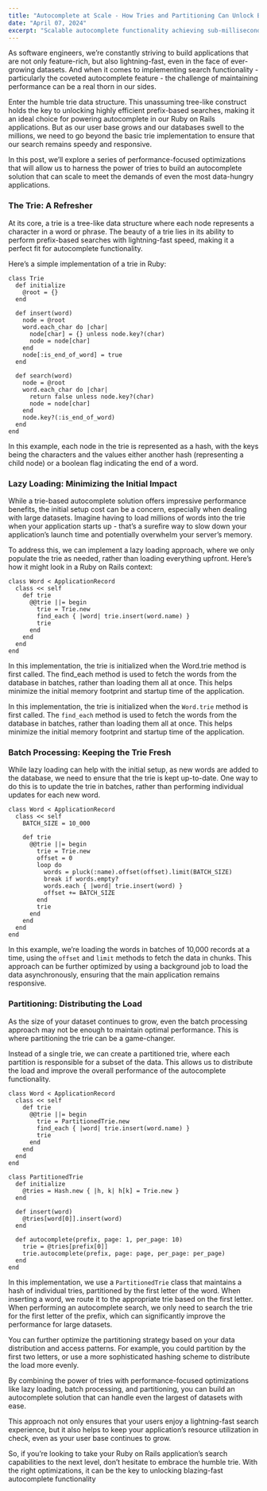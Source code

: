 ```yaml
---
title: "Autocomplete at Scale - How Tries and Partitioning Can Unlock Blazing-Fast Search in Ruby on Rails"
date: "April 07, 2024"
excerpt: "Scalable autocomplete functionality achieving sub-millisecond response times with millions of records employs trie data structures and advanced partitioning strategies in Ruby on Rails. Performance optimization techniques include memory management, database partitioning patterns, and efficient prefix-based search algorithms."
---
```


As software engineers, we’re constantly striving to build applications that are not only feature-rich, but also lightning-fast, even in the face of ever-growing datasets. And when it comes to implementing search functionality - particularly the coveted autocomplete feature - the challenge of maintaining performance can be a real thorn in our sides.

Enter the humble trie data structure. This unassuming tree-like construct holds the key to unlocking highly efficient prefix-based searches, making it an ideal choice for powering autocomplete in our Ruby on Rails applications. But as our user base grows and our databases swell to the millions, we need to go beyond the basic trie implementation to ensure that our search remains speedy and responsive.

In this post, we’ll explore a series of performance-focused optimizations that will allow us to harness the power of tries to build an autocomplete solution that can scale to meet the demands of even the most data-hungry applications.

### The Trie: A Refresher

At its core, a trie is a tree-like data structure where each node represents a character in a word or phrase. The beauty of a trie lies in its ability to perform prefix-based searches with lightning-fast speed, making it a perfect fit for autocomplete functionality.

Here’s a simple implementation of a trie in Ruby:

    class Trie
      def initialize
        @root = {}
      end
    
      def insert(word)
        node = @root
        word.each_char do |char|
          node[char] = {} unless node.key?(char)
          node = node[char]
        end
        node[:is_end_of_word] = true
      end
    
      def search(word)
        node = @root
        word.each_char do |char|
          return false unless node.key?(char)
          node = node[char]
        end
        node.key?(:is_end_of_word)
      end
    end

In this example, each node in the trie is represented as a hash, with the keys being the characters and the values either another hash (representing a child node) or a boolean flag indicating the end of a word.

### Lazy Loading: Minimizing the Initial Impact

While a trie-based autocomplete solution offers impressive performance benefits, the initial setup cost can be a concern, especially when dealing with large datasets. Imagine having to load millions of words into the trie when your application starts up - that’s a surefire way to slow down your application’s launch time and potentially overwhelm your server’s memory.

To address this, we can implement a lazy loading approach, where we only populate the trie as needed, rather than loading everything upfront. Here’s how it might look in a Ruby on Rails context:

    class Word < ApplicationRecord
      class << self
        def trie
          @@trie ||= begin
            trie = Trie.new
            find_each { |word| trie.insert(word.name) }
            trie
          end
        end
      end
    end

In this implementation, the trie is initialized when the Word.trie method is first called. The find\_each method is used to fetch the words from the database in batches, rather than loading them all at once. This helps minimize the initial memory footprint and startup time of the application.

In this implementation, the trie is initialized when the `Word.trie` method is first called. The `find_each` method is used to fetch the words from the database in batches, rather than loading them all at once. This helps minimize the initial memory footprint and startup time of the application.

### Batch Processing: Keeping the Trie Fresh

While lazy loading can help with the initial setup, as new words are added to the database, we need to ensure that the trie is kept up-to-date. One way to do this is to update the trie in batches, rather than performing individual updates for each new word.

    class Word < ApplicationRecord
      class << self
        BATCH_SIZE = 10_000
    
        def trie
          @@trie ||= begin
            trie = Trie.new
            offset = 0
            loop do
              words = pluck(:name).offset(offset).limit(BATCH_SIZE)
              break if words.empty?
              words.each { |word| trie.insert(word) }
              offset += BATCH_SIZE
            end
            trie
          end
        end
      end
    end

In this example, we’re loading the words in batches of 10,000 records at a time, using the `offset` and `limit` methods to fetch the data in chunks. This approach can be further optimized by using a background job to load the data asynchronously, ensuring that the main application remains responsive.

### Partitioning: Distributing the Load

As the size of your dataset continues to grow, even the batch processing approach may not be enough to maintain optimal performance. This is where partitioning the trie can be a game-changer.

Instead of a single trie, we can create a partitioned trie, where each partition is responsible for a subset of the data. This allows us to distribute the load and improve the overall performance of the autocomplete functionality.

    class Word < ApplicationRecord
      class << self
        def trie
          @@trie ||= begin
            trie = PartitionedTrie.new
            find_each { |word| trie.insert(word.name) }
            trie
          end
        end
      end
    end
    
    class PartitionedTrie
      def initialize
        @tries = Hash.new { |h, k| h[k] = Trie.new }
      end
    
      def insert(word)
        @tries[word[0]].insert(word)
      end
    
      def autocomplete(prefix, page: 1, per_page: 10)
        trie = @tries[prefix[0]]
        trie.autocomplete(prefix, page: page, per_page: per_page)
      end
    end

In this implementation, we use a `PartitionedTrie` class that maintains a hash of individual tries, partitioned by the first letter of the word. When inserting a word, we route it to the appropriate trie based on the first letter. When performing an autocomplete search, we only need to search the trie for the first letter of the prefix, which can significantly improve the performance for large datasets.

You can further optimize the partitioning strategy based on your data distribution and access patterns. For example, you could partition by the first two letters, or use a more sophisticated hashing scheme to distribute the load more evenly.

By combining the power of tries with performance-focused optimizations like lazy loading, batch processing, and partitioning, you can build an autocomplete solution that can handle even the largest of datasets with ease.

This approach not only ensures that your users enjoy a lightning-fast search experience, but it also helps to keep your application’s resource utilization in check, even as your user base continues to grow.

So, if you’re looking to take your Ruby on Rails application’s search capabilities to the next level, don’t hesitate to embrace the humble trie. With the right optimizations, it can be the key to unlocking blazing-fast autocomplete functionality